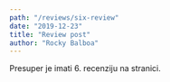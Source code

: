 ```yaml
---
path: "/reviews/six-review"
date: "2019-12-23"
title: "Review post"
author: "Rocky Balboa"
---
```


Presuper je imati 6. recenziju na stranici.
